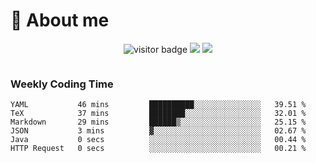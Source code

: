 <!-- ![](https://youpai.roccoshi.top/img/20200804214216.png) -->

# 🧐 About me
 
<p align="center">
<img src="https://visitor-badge.laobi.icu/badge?page_id=Lincest.Lincest&title=hits" alt="visitor badge"/>
<a href="mailto:imroccoshi@gmail.com"><img src="https://img.shields.io/badge/gmail-imroccoshi%40gmail.com-red"></a>
<a href="https://blog.roccoshi.top"><img src="https://img.shields.io/badge/blog-roccoshi-green"></a>
</p>

<div align="center">
  <img src="https://github-readme-stats.vercel.app/api?username=Lincest&show_icons=true&count_private=true&show_owner=true" alt="">
   <!-- <img src="https://github-readme-stats.vercel.app/api/wakatime?username=Moreality&v=2" alt=""/> -->
</div>

### Weekly Coding Time

<!--START_SECTION:waka-->

```text
YAML           46 mins         ██████████░░░░░░░░░░░░░░░   39.51 %
TeX            37 mins         ████████░░░░░░░░░░░░░░░░░   32.01 %
Markdown       29 mins         ██████▒░░░░░░░░░░░░░░░░░░   25.15 %
JSON           3 mins          ▓░░░░░░░░░░░░░░░░░░░░░░░░   02.67 %
Java           0 secs          ░░░░░░░░░░░░░░░░░░░░░░░░░   00.44 %
HTTP Request   0 secs          ░░░░░░░░░░░░░░░░░░░░░░░░░   00.21 %
```

<!--END_SECTION:waka-->


